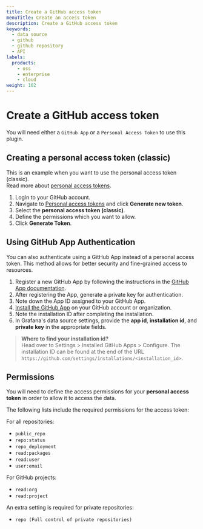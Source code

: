 ```yaml
---
title: Create a GitHub access token
menuTitle: Create an access token
description: Create a GitHub access token
keywords:
  - data source
  - github
  - github repository
  - API
labels:
  products:
    - oss
    - enterprise
    - cloud
weight: 102
---
```


# Create a GitHub access token

You will need either a `GitHub App` or a `Personal Access Token` to use this plugin.

## Creating a personal access token (classic)

This is an example when you want to use the personal access token (classic). \
Read more about [personal access tokens](https://docs.github.com/en/authentication/keeping-your-account-and-data-secure/managing-your-personal-access-tokens).

1. Login to your GitHub account.
1. Navigate to [Personal access tokens](https://github.com/settings/tokens) and click **Generate new token**.
1. Select the **personal access token (classic)**.
1. Define the permissions which you want to allow.
1. Click **Generate Token**.

## Using GitHub App Authentication

You can also authenticate using a GitHub App instead of a personal access token. This method allows for better security and fine-grained access to resources.

1. Register a new GitHub App by following the instructions in the [GitHub App documentation](https://docs.github.com/en/apps/creating-github-apps/registering-a-github-app/registering-a-github-app).
1. After registering the App, generate a private key for authentication.
1. Note down the App ID assigned to your GitHub App.
1. [Install the GitHub App](https://docs.github.com/en/apps/using-github-apps/installing-your-own-github-app) on your GitHub account or organization.
1. Note the installation ID after completing the installation.
1. In Grafana's data source settings, provide the **app id**, **installation id**, and **private key** in the appropriate fields.

> **Where to find your installation id?** \
> Head over to Settings > Installed GitHub Apps > Configure. The installation ID can be found at the end of the URL `https://github.com/settings/installations/<installation_id>`.

## Permissions

You will need to define the access permissions for your **personal access token** in order to allow it to access the data.

The following lists include the required permissions for the access token:

For all repositories:

- `public_repo`
- `repo:status`
- `repo_deployment`
- `read:packages`
- `read:user`
- `user:email`

For GitHub projects:

- `read:org`
- `read:project`

An extra setting is required for private repositories:

- `repo (Full control of private repositories)`
